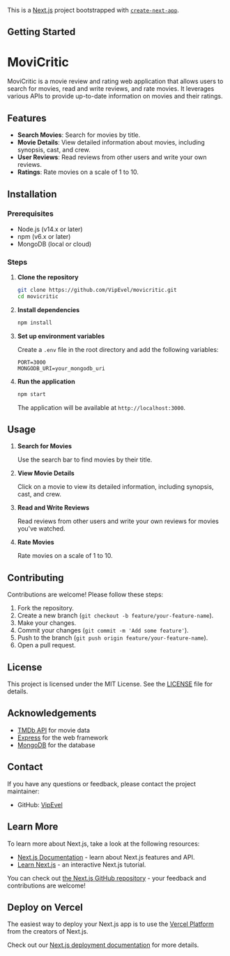 This is a [Next.js](https://nextjs.org/) project bootstrapped with [`create-next-app`](https://github.com/vercel/next.js/tree/canary/packages/create-next-app).

## Getting Started

# MoviCritic

MoviCritic is a movie review and rating web application that allows users to search for movies, read and write reviews, and rate movies. It leverages various APIs to provide up-to-date information on movies and their ratings.

## Features

- **Search Movies**: Search for movies by title.
- **Movie Details**: View detailed information about movies, including synopsis, cast, and crew.
- **User Reviews**: Read reviews from other users and write your own reviews.
- **Ratings**: Rate movies on a scale of 1 to 10.

## Installation

### Prerequisites

- Node.js (v14.x or later)
- npm (v6.x or later)
- MongoDB (local or cloud)

### Steps

1. **Clone the repository**

    ```bash
    git clone https://github.com/VipEvel/movicritic.git
    cd movicritic
    ```

2. **Install dependencies**

    ```bash
    npm install
    ```

3. **Set up environment variables**

    Create a `.env` file in the root directory and add the following variables:

    ```plaintext
    PORT=3000
    MONGODB_URI=your_mongodb_uri
    ```

4. **Run the application**

    ```bash
    npm start
    ```

    The application will be available at `http://localhost:3000`.

## Usage

1. **Search for Movies**

    Use the search bar to find movies by their title.

2. **View Movie Details**

    Click on a movie to view its detailed information, including synopsis, cast, and crew.

3. **Read and Write Reviews**

    Read reviews from other users and write your own reviews for movies you've watched.

4. **Rate Movies**

    Rate movies on a scale of 1 to 10.

## Contributing

Contributions are welcome! Please follow these steps:

1. Fork the repository.
2. Create a new branch (`git checkout -b feature/your-feature-name`).
3. Make your changes.
4. Commit your changes (`git commit -m 'Add some feature'`).
5. Push to the branch (`git push origin feature/your-feature-name`).
6. Open a pull request.

## License

This project is licensed under the MIT License. See the [LICENSE](LICENSE) file for details.

## Acknowledgements

- [TMDb API](https://www.themoviedb.org/documentation/api) for movie data
- [Express](https://expressjs.com/) for the web framework
- [MongoDB](https://www.mongodb.com/) for the database

## Contact

If you have any questions or feedback, please contact the project maintainer:

- GitHub: [VipEvel](https://github.com/VipEvel)

## Learn More

To learn more about Next.js, take a look at the following resources:

- [Next.js Documentation](https://nextjs.org/docs) - learn about Next.js features and API.
- [Learn Next.js](https://nextjs.org/learn) - an interactive Next.js tutorial.

You can check out [the Next.js GitHub repository](https://github.com/vercel/next.js/) - your feedback and contributions are welcome!

## Deploy on Vercel

The easiest way to deploy your Next.js app is to use the [Vercel Platform](https://vercel.com/new?utm_medium=default-template&filter=next.js&utm_source=create-next-app&utm_campaign=create-next-app-readme) from the creators of Next.js.

Check out our [Next.js deployment documentation](https://nextjs.org/docs/deployment) for more details.
